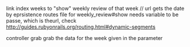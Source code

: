 link index weeks to "show" weekly review of that week // url gets the date by eprsistence
  routes file 
    for weekly_review#show needs variable to be passe, which is theurl, check http://guides.rubyonrails.org/routing.html#dynamic-segments

  controller
    grab
    grab the data for the week given in the parameter
